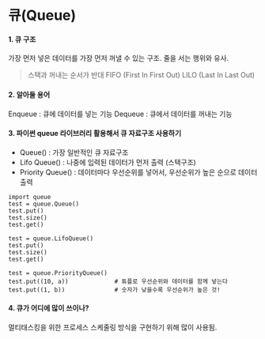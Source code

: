 # 큐(Queue)

#### 1. 큐 구조
가장 먼저 넣은 데이터를 가장 먼저 꺼낼 수 있는 구조. 
줄을 서는 행위와 유사.

> 스택과 꺼내는 순서가 반대
FIFO (First In First Out)
LILO (Last In Last Out)

#### 2. 알아둘 용어
Enqueue : 큐에 데이터를 넣는 기능
Dequeue : 큐에서 데이터를 꺼내는 기능

#### 3. 파이썬 queue 라이브러리 활용해서 큐 자료구조 사용하기
- Queue() : 가장 일반적인 큐 자료구조
- Lifo  Queue() : 나중에 입력된 데이터가 먼저 출력 (스택구조)
- Priority Queue() : 데이터마다 우선순위를 넣어서, 우선순위가 높은 순으로 데이터 출력

```
import queue
test = queue.Queue()
test.put()
test.size()
test.get()

test = queue.LifoQueue()
test.put()
test.size()
test.get()

test = queue.PriorityQueue()
test.put((10, a))             # 튜플로 우선순위와 데이터를 함께 넣는다
test.put((1, b))              # 숫자가 낮을수록 우선순위가 높은 것!
```
#### 4. 큐가 어디에 많이 쓰이나?
멀티태스킹을 위한 프로세스 스케줄링 방식을 구현하기 위해 많이 사용됨.
